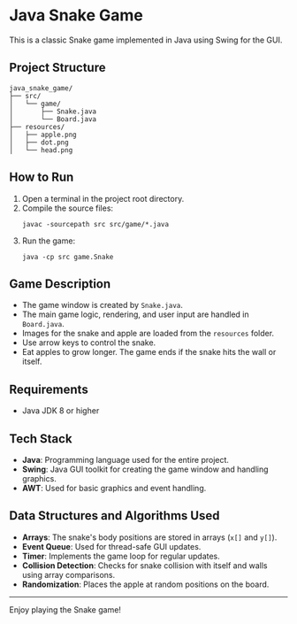 # Java Snake Game

This is a classic Snake game implemented in Java using Swing for the GUI.

## Project Structure

```
java_snake_game/
├── src/
│   └── game/
│       ├── Snake.java
│       └── Board.java
├── resources/
│   ├── apple.png
│   ├── dot.png
│   └── head.png
```

## How to Run

1. Open a terminal in the project root directory.
2. Compile the source files:
   ```
   javac -sourcepath src src/game/*.java
   ```
3. Run the game:
   ```
   java -cp src game.Snake
   ```

## Game Description

- The game window is created by `Snake.java`.
- The main game logic, rendering, and user input are handled in `Board.java`.
- Images for the snake and apple are loaded from the `resources` folder.
- Use arrow keys to control the snake.
- Eat apples to grow longer. The game ends if the snake hits the wall or itself.

## Requirements

- Java JDK 8 or higher

## Tech Stack

- **Java**: Programming language used for the entire project.
- **Swing**: Java GUI toolkit for creating the game window and handling graphics.
- **AWT**: Used for basic graphics and event handling.

## Data Structures and Algorithms Used

- **Arrays**: The snake's body positions are stored in arrays (`x[]` and `y[]`).
- **Event Queue**: Used for thread-safe GUI updates.
- **Timer**: Implements the game loop for regular updates.
- **Collision Detection**: Checks for snake collision with itself and walls using array comparisons.
- **Randomization**: Places the apple at random positions on the board.

---

Enjoy playing the Snake game!
